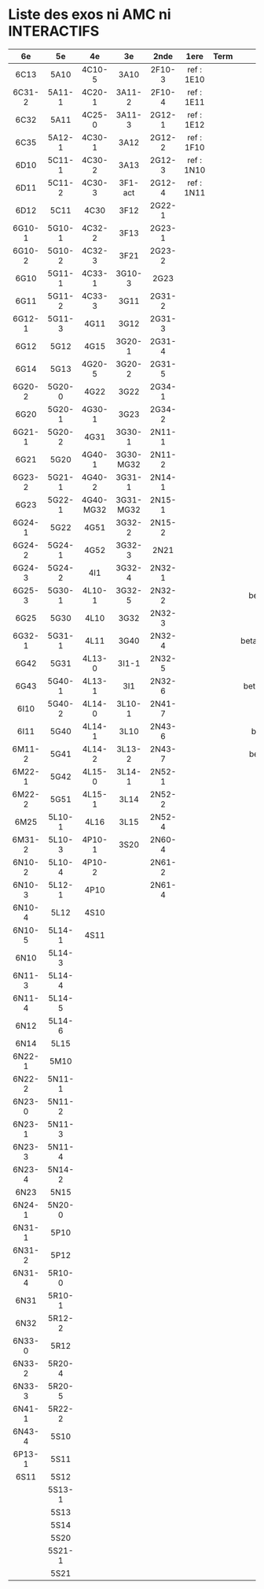 # Liste des exos ni AMC ni INTERACTIFS

|6e|5e|4e|3e|2nde|1ere|Term|Reste|
|:-:|:-:|:-:|:-:|:-:|:-:|:-:|:-:|
|6C13|5A10|4C10-5|3A10|2F10-3|ref : 1E10||beta2F31|
|6C31-2|5A11-1|4C20-1|3A11-2|2F10-4|ref : 1E11||beta2N60-X1|
|6C32|5A11|4C25-0|3A11-3|2G12-1|ref : 1E12||beta2N60-X2|
|6C35|5A12-1|4C30-1|3A12|2G12-2|ref : 1F10||beta3F23|
|6D10|5C11-1|4C30-2|3A13|2G12-3|ref : 1N10||beta3G15|
|6D11|5C11-2|4C30-3|3F1-act|2G12-4|ref : 1N11||beta3G41|
|6D12|5C11|4C30|3F12|2G22-1|||beta3s21|
|6G10-1|5G10-1|4C32-2|3F13|2G23-1|||beta4C31|
|6G10-2|5G10-2|4C32-3|3F21|2G23-2|||beta4G20-3|
|6G10|5G11-1|4C33-1|3G10-3|2G23|||beta4G20-4|
|6G11|5G11-2|4C33-3|3G11|2G31-2|||beta6C33-1|
|6G12-1|5G11-3|4G11|3G12|2G31-3|||beta6test2|
|6G12|5G12|4G15|3G20-1|2G31-4|||beta6test2021|
|6G14|5G13|4G20-5|3G20-2|2G31-5|||betaAsymptotesObliques|
|6G20-2|5G20-0|4G22|3G22|2G34-1|||betaComplexes|
|6G20|5G20-1|4G30-1|3G23|2G34-2|||betaDivisionsDePolynomes|
|6G21-1|5G20-2|4G31|3G30-1|2N11-1|||betaEq1erDegreDansC|
|6G21|5G20|4G40-1|3G30-MG32|2N11-2|||betaEq2eDegAvecParam|
|6G23-2|5G21-1|4G40-2|3G31-1|2N14-1|||betaEqCarreDansC|
|6G23|5G22-1|4G40-MG32|3G31-MG32|2N15-1|||betaEquationsLog|
|6G24-1|5G22|4G51|3G32-2|2N15-2|||betaEqValAbs|
|6G24-2|5G24-1|4G52|3G32-3|2N21|||betaExo3d|
|6G24-3|5G24-2|4I1|3G32-4|2N32-1|||betaExoSimpleMatthieu|
|6G25-3|5G30-1|4L10-1|3G32-5|2N32-2|||betaModèle10_simple_question-reponse|
|6G25|5G30|4L10|3G32|2N32-3|||betaModèle11_paramétrable|
|6G32-1|5G31-1|4L11|3G40|2N32-4|||betaModèle20_plusieurs_types_de_questions|
|6G42|5G31|4L13-0|3I1-1|2N32-5|||betaModèle21_paramétrables|
|6G43|5G40-1|4L13-1|3I1|2N32-6|||betaModèle30_constructions_géométriques|
|6I10|5G40-2|4L14-0|3L10-1|2N41-7|||betaModèle31_paramétrables|
|6I11|5G40|4L14-1|3L10|2N43-6|||betaModèle40_tableau_proportionnalite|
|6M11-2|5G41|4L14-2|3L13-2|2N43-7|||betaModèle41_tableau_signes_variations|
|6M22-1|5G42|4L15-0|3L14-1|2N52-1|||betaProbaAouB|
|6M22-2|5G51|4L15-1|3L14|2N52-2|||betaProbabilites|
|6M25|5L10-1|4L16|3L15|2N52-4|||betaPuissances|
|6M31-2|5L10-3|4P10-1|3S20|2N60-4|||betarotation3d|
|6N10-2|5L10-4|4P10-2||2N61-2|||betaSpline|
|6N10-3|5L12-1|4P10||2N61-4|||betaSys2x2CombLin|
|6N10-4|5L12|4S10|||||betaTracerParabole|
|6N10-5|5L14-1|4S11|||||betatrinome|
|6N10|5L14-3||||||moule_a_exo_mathalea|
|6N11-3|5L14-4||||||moule_a_exo_mathalea2d|
|6N11-4|5L14-5||||||c3C10-2|
|6N12|5L14-6||||||c3N10|
|6N14|5L15||||||c3N23|
|6N22-1|5M10||||||CM020|
|6N22-2|5N11-1||||||CM021|
|6N23-0|5N11-2||||||PEA11-1|
|6N23-1|5N11-3||||||PEA11|
|6N23-3|5N11-4||||||P003|
|6N23-4|5N14-2||||||P004|
|6N23|5N15||||||P005|
|6N24-1|5N20-0||||||P006|
|6N31-1|5P10||||||P007|
|6N31-2|5P12||||||P008|
|6N31-4|5R10-0||||||P009|
|6N31|5R10-1||||||P010|
|6N32|5R12-2||||||P011|
|6N33-0|5R12||||||P012|
|6N33-2|5R20-4|||||||
|6N33-3|5R20-5|||||||
|6N41-1|5R22-2|||||||
|6N43-4|5S10|||||||
|6P13-1|5S11|||||||
|6S11|5S12|||||||
||5S13-1|||||||
||5S13|||||||
||5S14|||||||
||5S20|||||||
||5S21-1|||||||
||5S21|||||||
